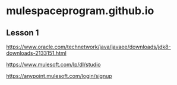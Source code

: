 # mulespaceprogram.github.io

## Lesson 1

https://www.oracle.com/technetwork/java/javaee/downloads/jdk8-downloads-2133151.html

https://www.mulesoft.com/lp/dl/studio

https://anypoint.mulesoft.com/login/signup
